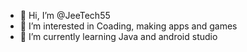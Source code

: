 - 👋 Hi, I’m @JeeTech55
- 👀 I’m interested in Coading, making apps and games
- 🌱 I’m currently learning Java and android studio

<!---
JeeTech55/JeeTech55 is a ✨ special ✨ repository because its `README.md` (this file) appears on your GitHub profile.
You can click the Preview link to take a look at your changes.
--->
